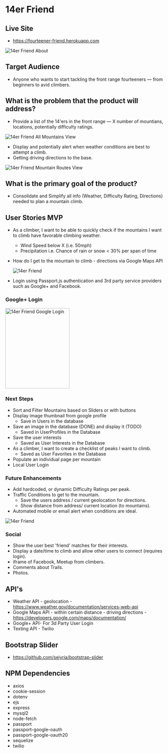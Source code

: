 # 14er Friend

## Live Site
- https://fourteener-friend.herokuapp.com

![14er Friend About](14erFriendAbout.png)

## Target Audience
 * Anyone who wants to start tackling the front range fourteeners &mdash; from beginners to avid climbers.

## What is the problem that the product will address?
 * Provide a list of the 14'ers in the front range &mdash; X number of mountians, locations, potentially difficulty ratings.

 ![14er Friend All Mountains View](14erFriendMtns.png)

 * Display and potentially alert when weather conditions are best to attempt a climb. 
 * Getting driving directions to the base.
 
 ![14er Friend Mountain Routes View](14erFriendTrailRoute.png)

## What is the primary goal of the product?
 * Consolidate and Simplify all info (Weather, Difficulty Rating, Directions) needed to plan a mountain climb.

## User Stories MVP
* As a climber, I want to be able to quickly check if the mountains I want to climb have favorable climbing weather.
    * Wind Speed below X (i.e. 50mph)
    * Precipitation i.e. Chance of rain or snow < 30% per span of time

* How do I get to the mountain to climb - directions via Google Maps API

  ![14er Friend](14erFriendPref.png)

* Login using Passport.js authentication and 3rd party service providers such as Google+ and Facebook.

### Google+ Login

<img src="GoogleLogin.png" alt="14er Friend Google Login"  width="200" height="250">


### Next Steps
* Sort and Filter Mountains based on Sliders or with buttons
* Display image thumbnail from google profile
    * Save in Users in the database
* Save an image in the database (DONE) and display it (TODO)
    * Saved in UserProfiles in the Database 
* Save the user interests
    * Saved as User Interests in the Database
* As a climber, I want to create a checklist of peaks I want to climb.
    * Saved as User Favorites in the Database
* Populate an individual page per mountain
* Local User Login

### Future Enhancements

* Add hardcoded, or dynamic Difficulty Ratings per peak.
* Traffic Conditions to get to the mountain.
    - Save the users address / current geolocation for directions.
    - Show distance from address/ current location (to mountains).
* Automated mobile or email alert when conditions are ideal.


![14er Friend](14erFriendInterests.png)

### Social
* Show the user best 'friend' matches for their interests.
* Display a date/time to climb and allow other users to connect (requires login).
* iframe of Facebook, Meetup  from climbers.
* Comments about Trails.
* Photos.


## API's

* Weather API - geolocation - https://www.weather.gov/documentation/services-web-api
* Google Maps API - within certain distance - driving directions - https://developers.google.com/maps/documentation/
* Google+ API- For 3d Party User Login
* Texting API - Twilio

## Bootstrap Slider
* https://github.com/seiyria/bootstrap-slider

## NPM Dependencies
* axios
* cookie-session
* dotenv
* ejs
* express
* mysql2
* node-fetch
* passport
* passport-google-oauth
* passport-google-oauth20
* sequelize
* twilio
